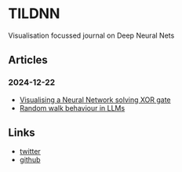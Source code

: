 # TILDNN

Visualisation focussed journal on Deep Neural Nets

## Articles

### 2024-12-22
- [Visualising a Neural Network solving XOR gate](articles/2024-12-22/A00001.md)
- [Random walk behaviour in LLMs](articles/2024-12-22/A00002.md)

## Links
- [twitter](https://x.com/attentionmech)
- [github](https://github.com/attentionmech)

